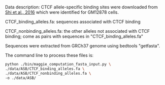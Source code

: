 Data description: CTCF allele-specific binding sites were downloaded from [Shi et al., 2016](https://doi.org/10.1093/nar/gkw691) which were identified for GM12878 cells. 

CTCF_binding_alleles.fa: sequences associated with CTCF binding

CTCF_nonbinding_alleles.fa: the other alleles not associated with CTCF binding; come as pairs with sequences in "CTCF_binding_alleles.fa"

Sequences were extracted from GRCh37 genome using bedtools "getfasta".

The command line to process these files is:
```bash
python ./bin/maggie_computation_fasta_input.py \
./data/ASB/CTCF_binding_alleles.fa \
./data/ASB/CTCF_nonbinding_alleles.fa \
-o ./data/ASB/
```
